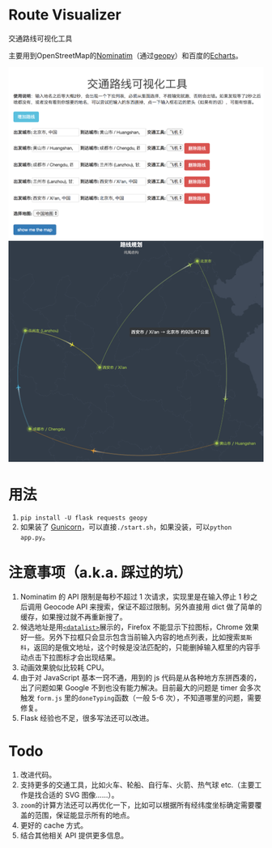 # Route Visualizer

交通路线可视化工具

主要用到OpenStreetMap的[Nominatim](http://wiki.openstreetmap.org/wiki/Nominatim)（通过[geopy](https://github.com/geopy/geopy)）和百度的[Echarts](http://echarts.baidu.com/demo.html#geo-lines)。

![input](input.png)
![result](result.png)

# 用法

1. `pip install -U flask requests geopy`
2. 如果装了 [Gunicorn](http://gunicorn.org/)，可以直接`./start.sh`，如果没装，可以`python app.py`。

# 注意事项（a.k.a. 踩过的坑）

1. Nominatim 的 API 限制是每秒不超过 1 次请求，实现里是在输入停止 1 秒之后调用 Geocode API 来搜索，保证不超过限制。另外直接用 dict 做了简单的缓存，如果搜过就不再重新搜了。
2. 候选地址是用[`<datalist>`](https://www.w3schools.com/tags/tag_datalist.asp)展示的，Firefox 不能显示下拉图标，Chrome 效果好一些。另外下拉框只会显示包含当前输入内容的地点列表，比如搜索`莫斯科`，返回的是俄文地址，这个时候是没法匹配的，只能删掉输入框里的内容手动点击下拉图标才会出现结果。
3. 动画效果貌似比较耗 CPU。
4. 由于对 JavaScript 基本一窍不通，用到的 js 代码是从各种地方东拼西凑的，出了问题如果 Google 不到也没有能力解决。目前最大的问题是 timer 会多次触发 `form.js` 里的`doneTyping`函数（一般 5-6 次），不知道哪里的问题，需要修复。
5. Flask 经验也不足，很多写法还可以改进。

# Todo
1. 改进代码。
2. 支持更多的交通工具，比如火车、轮船、自行车、火箭、热气球 etc.（主要工作是找合适的 SVG 图像……）。
3. `zoom`的计算方法还可以再优化一下，比如可以根据所有经纬度坐标确定需要覆盖的范围，保证能显示所有的地点。
4. 更好的 cache 方式。
5. 结合其他相关 API 提供更多信息。

